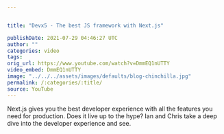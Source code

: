 ```yaml
---


title: "Devx5 - The best JS framework with Next.js"

publishDate: 2021-07-29 04:46:27 UTC
author: ""
categories: video
tags: 
orig_url: https://www.youtube.com/watch?v=DmmEQ1nUTTY
video_embed: DmmEQ1nUTTY
image: "../../../assets/images/defaults/blog-chinchilla.jpg"
permalink: /:categories/:title/
source: YouTube
---
```

Next.js gives you the best developer experience with all the features you need for production. Does it live up to the hype? Ian and Chris take a deep dive into the developer experience and see.